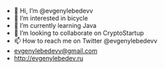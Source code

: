 - 👋 Hi, I’m @evgenylebedevv
- 👀 I’m interested in bicycle
- 🌱 I’m currently learning Java
- 💞️ I’m looking to collaborate on CryptoStartup
- 📫 How to reach me on Twitter @evgenylebedevv
- evgenylebedevv@gmail.com 
- http://evgenylebedev.ru

<!---
evgenylebedevv/evgenylebedevv is a ✨ special ✨ repository because its `README.md` (this file) appears on your GitHub profile.
You can click the Preview link to take a look at your changes.
--->

